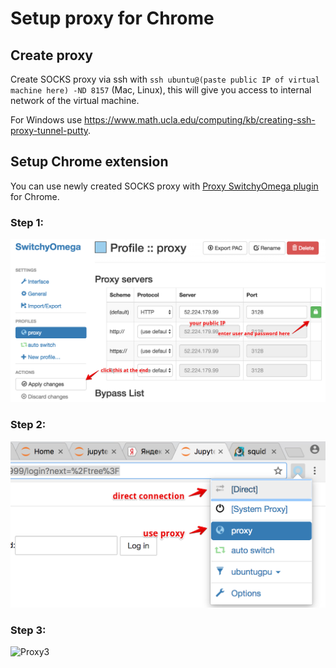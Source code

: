 # Setup proxy for Chrome

## Create proxy

Create SOCKS proxy via ssh with
`ssh ubuntu@(paste public IP of virtual machine here) -ND 8157` (Mac, Linux),
this will give you access to internal network of the virtual machine.

For Windows use https://www.math.ucla.edu/computing/kb/creating-ssh-proxy-tunnel-putty.

## Setup Chrome extension

You can use newly created SOCKS proxy with
[Proxy SwitchyOmega plugin](https://chrome.google.com/webstore/detail/proxy-switchyomega/padekgcemlokbadohgkifijomclgjgif?hl=en-GB)
for Chrome.

### Step 1:
![Proxy1](Proxy1.jpg "")

### Step 2:
![Proxy2](Proxy2.jpg "")

### Step 3:
![Proxy3](Proxy3.jpg "")
